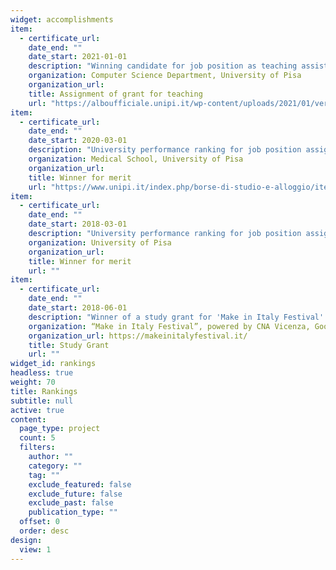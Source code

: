 ```yaml
---
widget: accomplishments
item:
  - certificate_url: 
    date_end: ""
    date_start: 2021-01-01
    description: "Winning candidate for job position as teaching assistant"
    organization: Computer Science Department, University of Pisa
    organization_url: 
    title: Assignment of grant for teaching
    url: "https://alboufficiale.unipi.it/wp-content/uploads/2021/01/verbale-supporti2021.pdf"
item:
  - certificate_url: 
    date_end: ""
    date_start: 2020-03-01
    description: "University performance ranking for job position assignment as ICT assistant"
    organization: Medical School, University of Pisa
    organization_url: 
    title: Winner for merit 
    url: "https://www.unipi.it/index.php/borse-di-studio-e-alloggio/item/download/20122_c52fffc6c8ac04bb83de705ad9261ff4"
item:
  - certificate_url: 
    date_end: ""
    date_start: 2018-03-01
    description: "University performance ranking for job position assignment as ICT tech staff assistant"
    organization: University of Pisa
    organization_url: 
    title: Winner for merit 
    url: ""
item:
  - certificate_url: 
    date_end: ""
    date_start: 2018-06-01
    description: "Winner of a study grant for 'Make in Italy Festival' event, 2018 edition"
    organization: “Make in Italy Festival”, powered by CNA Vicenza, Goodnet and ItalyPost
    organization_url: https://makeinitalyfestival.it/
    title: Study Grant
    url: ""
widget_id: rankings
headless: true
weight: 70
title: Rankings
subtitle: null
active: true
content:
  page_type: project
  count: 5
  filters:
    author: ""
    category: ""
    tag: ""
    exclude_featured: false
    exclude_future: false
    exclude_past: false
    publication_type: ""
  offset: 0
  order: desc
design:
  view: 1
---
```




